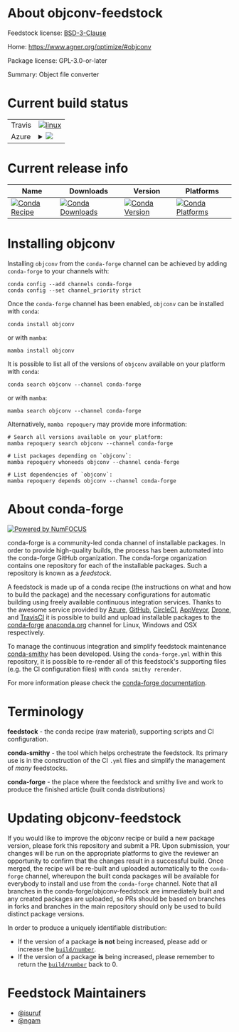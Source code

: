About objconv-feedstock
=======================

Feedstock license: [BSD-3-Clause](https://github.com/conda-forge/objconv-feedstock/blob/main/LICENSE.txt)

Home: https://www.agner.org/optimize/#objconv

Package license: GPL-3.0-or-later

Summary: Object file converter

Current build status
====================


<table><tr>
    <td>Travis</td>
    <td>
      <a href="https://app.travis-ci.com/conda-forge/objconv-feedstock">
        <img alt="linux" src="https://img.shields.io/travis/com/conda-forge/objconv-feedstock/main.svg?label=Linux">
      </a>
    </td>
  </tr>
    
  <tr>
    <td>Azure</td>
    <td>
      <details>
        <summary>
          <a href="https://dev.azure.com/conda-forge/feedstock-builds/_build/latest?definitionId=8624&branchName=main">
            <img src="https://dev.azure.com/conda-forge/feedstock-builds/_apis/build/status/objconv-feedstock?branchName=main">
          </a>
        </summary>
        <table>
          <thead><tr><th>Variant</th><th>Status</th></tr></thead>
          <tbody><tr>
              <td>linux_64</td>
              <td>
                <a href="https://dev.azure.com/conda-forge/feedstock-builds/_build/latest?definitionId=8624&branchName=main">
                  <img src="https://dev.azure.com/conda-forge/feedstock-builds/_apis/build/status/objconv-feedstock?branchName=main&jobName=linux&configuration=linux%20linux_64_" alt="variant">
                </a>
              </td>
            </tr><tr>
              <td>linux_aarch64</td>
              <td>
                <a href="https://dev.azure.com/conda-forge/feedstock-builds/_build/latest?definitionId=8624&branchName=main">
                  <img src="https://dev.azure.com/conda-forge/feedstock-builds/_apis/build/status/objconv-feedstock?branchName=main&jobName=linux&configuration=linux%20linux_aarch64_" alt="variant">
                </a>
              </td>
            </tr><tr>
              <td>linux_ppc64le</td>
              <td>
                <a href="https://dev.azure.com/conda-forge/feedstock-builds/_build/latest?definitionId=8624&branchName=main">
                  <img src="https://dev.azure.com/conda-forge/feedstock-builds/_apis/build/status/objconv-feedstock?branchName=main&jobName=linux&configuration=linux%20linux_ppc64le_" alt="variant">
                </a>
              </td>
            </tr><tr>
              <td>osx_64</td>
              <td>
                <a href="https://dev.azure.com/conda-forge/feedstock-builds/_build/latest?definitionId=8624&branchName=main">
                  <img src="https://dev.azure.com/conda-forge/feedstock-builds/_apis/build/status/objconv-feedstock?branchName=main&jobName=osx&configuration=osx%20osx_64_" alt="variant">
                </a>
              </td>
            </tr><tr>
              <td>osx_arm64</td>
              <td>
                <a href="https://dev.azure.com/conda-forge/feedstock-builds/_build/latest?definitionId=8624&branchName=main">
                  <img src="https://dev.azure.com/conda-forge/feedstock-builds/_apis/build/status/objconv-feedstock?branchName=main&jobName=osx&configuration=osx%20osx_arm64_" alt="variant">
                </a>
              </td>
            </tr>
          </tbody>
        </table>
      </details>
    </td>
  </tr>
</table>

Current release info
====================

| Name | Downloads | Version | Platforms |
| --- | --- | --- | --- |
| [![Conda Recipe](https://img.shields.io/badge/recipe-objconv-green.svg)](https://anaconda.org/conda-forge/objconv) | [![Conda Downloads](https://img.shields.io/conda/dn/conda-forge/objconv.svg)](https://anaconda.org/conda-forge/objconv) | [![Conda Version](https://img.shields.io/conda/vn/conda-forge/objconv.svg)](https://anaconda.org/conda-forge/objconv) | [![Conda Platforms](https://img.shields.io/conda/pn/conda-forge/objconv.svg)](https://anaconda.org/conda-forge/objconv) |

Installing objconv
==================

Installing `objconv` from the `conda-forge` channel can be achieved by adding `conda-forge` to your channels with:

```
conda config --add channels conda-forge
conda config --set channel_priority strict
```

Once the `conda-forge` channel has been enabled, `objconv` can be installed with `conda`:

```
conda install objconv
```

or with `mamba`:

```
mamba install objconv
```

It is possible to list all of the versions of `objconv` available on your platform with `conda`:

```
conda search objconv --channel conda-forge
```

or with `mamba`:

```
mamba search objconv --channel conda-forge
```

Alternatively, `mamba repoquery` may provide more information:

```
# Search all versions available on your platform:
mamba repoquery search objconv --channel conda-forge

# List packages depending on `objconv`:
mamba repoquery whoneeds objconv --channel conda-forge

# List dependencies of `objconv`:
mamba repoquery depends objconv --channel conda-forge
```


About conda-forge
=================

[![Powered by
NumFOCUS](https://img.shields.io/badge/powered%20by-NumFOCUS-orange.svg?style=flat&colorA=E1523D&colorB=007D8A)](https://numfocus.org)

conda-forge is a community-led conda channel of installable packages.
In order to provide high-quality builds, the process has been automated into the
conda-forge GitHub organization. The conda-forge organization contains one repository
for each of the installable packages. Such a repository is known as a *feedstock*.

A feedstock is made up of a conda recipe (the instructions on what and how to build
the package) and the necessary configurations for automatic building using freely
available continuous integration services. Thanks to the awesome service provided by
[Azure](https://azure.microsoft.com/en-us/services/devops/), [GitHub](https://github.com/),
[CircleCI](https://circleci.com/), [AppVeyor](https://www.appveyor.com/),
[Drone](https://cloud.drone.io/welcome), and [TravisCI](https://travis-ci.com/)
it is possible to build and upload installable packages to the
[conda-forge](https://anaconda.org/conda-forge) [anaconda.org](https://anaconda.org/)
channel for Linux, Windows and OSX respectively.

To manage the continuous integration and simplify feedstock maintenance
[conda-smithy](https://github.com/conda-forge/conda-smithy) has been developed.
Using the ``conda-forge.yml`` within this repository, it is possible to re-render all of
this feedstock's supporting files (e.g. the CI configuration files) with ``conda smithy rerender``.

For more information please check the [conda-forge documentation](https://conda-forge.org/docs/).

Terminology
===========

**feedstock** - the conda recipe (raw material), supporting scripts and CI configuration.

**conda-smithy** - the tool which helps orchestrate the feedstock.
                   Its primary use is in the construction of the CI ``.yml`` files
                   and simplify the management of *many* feedstocks.

**conda-forge** - the place where the feedstock and smithy live and work to
                  produce the finished article (built conda distributions)


Updating objconv-feedstock
==========================

If you would like to improve the objconv recipe or build a new
package version, please fork this repository and submit a PR. Upon submission,
your changes will be run on the appropriate platforms to give the reviewer an
opportunity to confirm that the changes result in a successful build. Once
merged, the recipe will be re-built and uploaded automatically to the
`conda-forge` channel, whereupon the built conda packages will be available for
everybody to install and use from the `conda-forge` channel.
Note that all branches in the conda-forge/objconv-feedstock are
immediately built and any created packages are uploaded, so PRs should be based
on branches in forks and branches in the main repository should only be used to
build distinct package versions.

In order to produce a uniquely identifiable distribution:
 * If the version of a package **is not** being increased, please add or increase
   the [``build/number``](https://docs.conda.io/projects/conda-build/en/latest/resources/define-metadata.html#build-number-and-string).
 * If the version of a package **is** being increased, please remember to return
   the [``build/number``](https://docs.conda.io/projects/conda-build/en/latest/resources/define-metadata.html#build-number-and-string)
   back to 0.

Feedstock Maintainers
=====================

* [@isuruf](https://github.com/isuruf/)
* [@ngam](https://github.com/ngam/)

